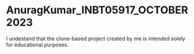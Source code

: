 # AnuragKumar_INBT05917_OCTOBER2023

I undestand that the clone-based project created by me is intended solely for educational purposes.
